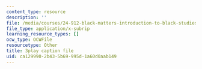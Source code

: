 ```yaml
---
content_type: resource
description: ''
file: /media/courses/24-912-black-matters-introduction-to-black-studies-spring-2017/ca1299902b435b69995d1a60d0aab149_oEUo2faDJNA.vtt
file_type: application/x-subrip
learning_resource_types: []
ocw_type: OCWFile
resourcetype: Other
title: 3play caption file
uid: ca129990-2b43-5b69-995d-1a60d0aab149
---
```

